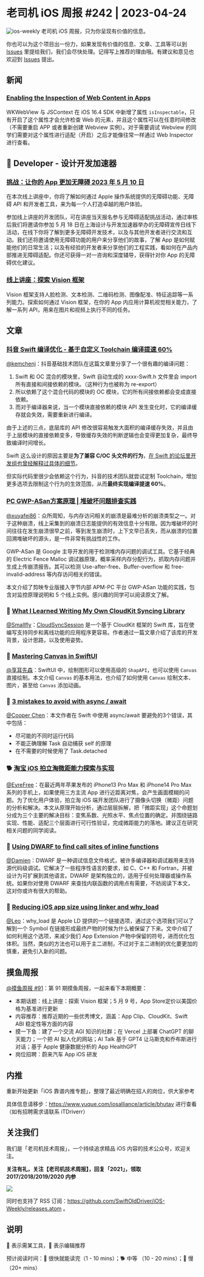 # 老司机 iOS 周报 #242 | 2023-04-24

![ios-weekly](https://github.com/SwiftOldDriver/iOS-Weekly/blob/master/assets/ios-weekly.png?raw=true)
老司机 iOS 周报，只为你呈现有价值的信息。

你也可以为这个项目出一份力，如果发现有价值的信息、文章、工具等可以到 [Issues](https://github.com/SwiftOldDriver/iOS-Weekly/issues) 里提给我们，我们会尽快处理。记得写上推荐的理由哦。有建议和意见也欢迎到 [Issues](https://github.com/SwiftOldDriver/iOS-Weekly/issues) 提出。

## 新闻

### [Enabling the Inspection of Web Content in Apps](https://webkit.org/blog/13936/enabling-the-inspection-of-web-content-in-apps/)

WKWebView 与 JSContext 在 iOS 16.4 SDK 中新增了属性 ``isInspectable``，只有开启了这个属性才会允许检查 Web 的元素，并且这个属性可以在任意时间修改（不需要重启 APP 或者重新创建 Webview 实例）。对于需要调试 Webview 的同学们需要对这个属性进行适配（开启）之后才能像往常一样通过 Web Inspector 进行查看。

##  Developer - 设计开发加速器

### [挑战：让你的 App 更加无障碍 2023 年 5 月 10 日](https://developer.apple.com/events/view/7F793DZPF3/dashboard)

在本次线上讲座中，你将了解如何通过 Apple 操作系统提供的无障碍功能、无障碍 API 和开发者工具，来为每一个人打造卓越的用户体验。

参加线上讲座的开发团队，可在讲座当天报名参与无障碍适配挑战活动，通过审核后我们将邀请你参加 5 月 18 日在上海设计与开发加速器举办的无障碍宣传日线下活动，在线下你将了解到更多无障碍开发技术，以及与其他开发者进行交流和互动。我们还将邀请使用无障碍功能的用户来分享他们的故事，了解 App 是如何赋能他们的日常生活；以及有经验的开发者来分享他们的工程实践，看如何在产品内部推进无障碍适配。你还可获得一对一咨询和深度辅导，获得针对你 App 的无障碍优化建议。

### [线上讲座：探索 Vision 框架](https://developer.apple.com/events/view/93396BVQ5Y/dashboard)

Vision 框架支持人脸检测、文本检测、二维码检测、图像配准、特征追踪等一系列能力。探索如何通过 Vision 框架，在你的 App 内应用计算机视觉相关能力，了解一系列 API，用来在图片和视频上执行不同的任务。

## 文章

### [抖音 Swift 编译优化 - 基于自定义 Toolchain 编译提速 60%](https://mp.weixin.qq.com/s/MT5MHhZIlyrhuVNM3Ckteg)

[@kemchenj](https://kemchenj.github.io/)：抖音基础技术团队在这篇文章里分享了一个很有趣的编译问题：

1. Swift 和 OC 混合的模块里，Swift 自动生成的 xxxx-Swift.h 文件里会 import 所有直接和间接依赖的模块。（这种行为也被称为 re-export）
2. 所以依赖了这个混合代码的模块的 OC 模块，它的所有间接依赖都会变成直接依赖。
3. 而对于编译器来说，当一个模块直接依赖的模块 API 发生变化时，它的编译缓存就会失效，需要重新进行编译。

由于上述的三点，底层库的 API 修改很容易触发大面积的编译缓存失效，并且由于上层模块的直接依赖变多，导致缓存失效的判断逻辑也会变得更加复杂，最终导致编译时间增长。

Swift 这么设计的原因主要是**为了兼容 C/OC 头文件的行为**，[在 Swift 的论坛里开发组也曾经解释过具体的细节](https://forums.swift.org/t/exported-and-fixing-import-visibility/9415/36)。

但实际代码里很少会依赖这个行为，抖音的技术团队就尝试定制 Toolchain，增加更多选项去限制这个行为的生效范围，从而**最终实现编译提速 60%**。

### [PC GWP-ASan方案原理 | 堆破坏问题排查实践](https://mp.weixin.qq.com/s/xipHtjHPVlyFQ6W-1HfUQQ)

[@xuyafei86](https://github.com/xiaofei86)：众所周知，与内存访问相关的崩溃是最难分析的崩溃类型之一。对于这种崩溃，线上采集到的崩溃日志能提供的有效信息十分有限。因为堆破坏的时间往往在发生崩溃很早之前，等到发生崩溃时，上下文早已丢失，而从崩溃的位置回溯堆破坏的源头，是一件非常有挑战性的工作。

GWP-ASan 是 Google 主导开发的用于检测堆内存问题的调试工具。它基于经典的 Electric Fence Malloc 调试器原理，概率采样内存分配行为，抓取内存问题并生成上传崩溃报告。其可以检测 Use-after-free、Buffer-overflow 和 free-invalid-address 等内存访问相关的错误。

本文介绍了剪映专业版接入字节内部 APM-PC 平台 GWP-ASan 功能的实践，包含对监控原理说明和 5 个线上实例。感兴趣的同学可以阅读原文了解。

### 🐎 [What I Learned Writing My Own CloudKit Syncing Library](https://ryanashcraft.com/what-i-learned-writing-my-own-cloudkit-sync-library/)

[@Smallfly](https://github.com/iostalks)：[CloudSyncSession](https://github.com/ryanashcraft/CloudSyncSession?ref=ryanashcraft.com) 是一个基于 CloudKit 框架的 Swift 库，旨在使编写支持同步和离线功能的应用程序更容易。作者通过一篇文章介绍了该库的开发背景，设计思路，以及使用姿势。

### 🐎 [Mastering Canvas in SwiftUI](https://swiftwithmajid.com/2023/04/11/mastering-canvas-in-swiftui/)

[@享耳先森](https://github.com/iblacksun)：SwiftUI 中，绘制图形可以使用高级的 `ShapAPI`，也可以使用 `Canvas` 直接绘制。本文介绍 `Canvas` 的基本用法，也介绍了如何使用 `Canvas` 绘制文本、图片，甚至给 `Canvas` 添加动画。

### 🐎 [3 mistakes to avoid with async / await](https://www.swiftwithvincent.com/blog/three-mistakes-to-avoid-with-async-await-in-swift)

[@Cooper Chen](https://github.com/cjlcooper)：本文作者在 Swift 中使用 async/await 要避免的3个错误，其中包括：
- 尽可能的不同时运行代码
- 不能正确理解 Task 自动捕获 self 的原理
- 在不需要的时候使用了 Task.detached

### 🐕 [淘宝 iOS 拍立淘微距能力探索与实现](https://mp.weixin.qq.com/s/4tG4BTx54rXIdHbXKqI_cQ)

[@EyreFree](https://github.com/EyreFree)：在最近两年苹果发布的 iPhone13 Pro Max 和 iPhone14 Pro Max 系列的手机上，如果使用三方主流 App 进行近距离对焦，会产生画面模糊的问题。为了优化用户体验，拍立淘 iOS 端开发团队进行了摄像头切换（微距）问题的分析和解决。本文从原理开始分析，通过层层拆解，把「微距实现」这个命题划分成为三个主要的解决目标：变焦系数、光照水平、焦点位置的确定。并围绕链路实现、性能、适配三个层面进行可行性验证，完成微距能力的落地。建议正在研究相关问题的同学阅读。

### 🐎 [Using DWARF to find call sites of inline functions](https://margiolis.net/w/dwarf_inline/)

[@Damien](https://github.com/ZengyiMa)：DWARF 是一种调试信息文件格式，被许多编译器和调试器用来支持源代码级调试。它解决了一些程序性语言的要求，如 C、C++ 和 Fortran，并被设计为可扩展到其他语言。DWARF 是架构独立的，适用于任何处理器或操作系统。如果你对使用 DWARF 来查找内联函数的调用点有需要，不妨阅读下本文，这对你或许有很大的帮助。

### 🐎 [Reducing iOS app size using linker and why_load](https://asifmohd.github.io/ios/2023/03/30/reducing-ios-app-size-using-linker.html)

[@Leo](https://github.com/LeoMobileDeveloper)：why_load 是 Apple LD 提供的一个链接选项，通过这个选项我们可以了解到一个 Symbol 在链接形成最终产物的时候为什么被保留了下来。文中介绍了如何利用这个选项，来减少我们 App Extension 产物中保留的符号，进而优化包体积。当然，类似的方法也可以用于主二进制，不过对于主二进制的优化要更加的慎重，避免引入新的问题。


## 摸鱼周报

[@摸鱼周报 #91](https://mp.weixin.qq.com/s/93YLa8ankkEVcp4pop2A6A)：第 91 期摸鱼周报，一起来看下本期概要：

* 本期话题：线上讲座：探索 Vision 框架；5 月 9 号，App Store定价以美国价格为基准进行更新
* 内容推荐：推荐近期的一些优秀博文，涵盖：App Clip、CloudKit、Swift ABI 稳定性等方面的内容
* 摸一下鱼：建了一个交流 AGI 知识的社群；在 Vercel 上部署 ChatGPT 的聊天能力；一个把 AI 拟人化的网站；AI Talk 基于 GPT4 让马斯克和乔布斯进行对话；基于 Apple 健康数据分析的 App HealthGPT
* 岗位招聘：蔚来汽车 App iOS 研发

## 内推

重新开始更新「iOS 靠谱内推专题」，整理了最近明确在招人的岗位，供大家参考

具体信息请移步：https://www.yuque.com/iosalliance/article/bhutav 进行查看（如有招聘需求请联系 iTDriverr）

## 关注我们

我们是「老司机技术周报」，一个持续追求精品 iOS 内容的技术公众号，欢迎关注。

**关注有礼，关注【老司机技术周报】，回复「2021」，领取 2017/2018/2019/2020 内参**

![](https://github.com/SwiftOldDriver/iOS-Weekly/blob/master/assets/qrcode_for_wechat.jpg?raw=true)

同时也支持了 RSS 订阅：https://github.com/SwiftOldDriver/iOS-Weekly/releases.atom 。

## 说明

🚧 表示需某工具，🌟 表示编辑推荐

预计阅读时间：🐎 很快就能读完（1 - 10 mins）；🐕 中等 （10 - 20 mins）；🐢 慢（20+ mins）
